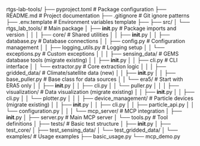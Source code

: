 rtgs-lab-tools/
├── pyproject.toml                         # Package configuration
├── README.md                              # Project documentation
├── .gitignore                             # Git ignore patterns
├── .env.template                          # Environment variables template
├── 
├── src/
│   └── rtgs_lab_tools/                    # Main package
│       ├── __init__.py                    # Package imports and version
│       │
│       ├── core/                          # Shared utilities
│       │   ├── __init__.py
│       │   ├── database.py                # Database connections
│       │   ├── config.py                  # Configuration management
│       │   ├── logging_utils.py           # Logging setup
│       │   └── exceptions.py              # Custom exceptions
│       │
│       ├── sensing_data/                  # GEMS database tools (migrate existing)
│       │   ├── __init__.py
│       │   ├── cli.py                     # CLI interface
│       │   └── extractor.py               # Core extraction logic
│       │
│       ├── gridded_data/                  # Climate/satellite data (new)
│       │   ├── __init__.py
│       │   ├── base_puller.py             # Base class for data sources
│       │   └── era5/                      # Start with ERA5 only
│       │       ├── __init__.py
│       │       ├── cli.py
│       │       └── puller.py
│       │
│       ├── visualization/                 # Data visualization (migrate existing)
│       │   ├── __init__.py
│       │   ├── cli.py
│       │   └── plotter.py
│       │
│       ├── device_management/             # Particle devices (migrate existing)
│       │   ├── __init__.py
│       │   ├── cli.py
│       │   ├── particle_api.py
│       │   └── configuration.py
│       │
│       └── mcp_server/                    # MCP integration
│           ├── __init__.py
│           ├── server.py                  # Main MCP server
│           └── tools.py                   # Tool definitions
│
├── tests/                                 # Basic test structure
│   ├── __init__.py
│   ├── test_core/
│   ├── test_sensing_data/
│   └── test_gridded_data/
│
└── examples/                              # Usage examples
    ├── basic_usage.py
    └── mcp_demo.py